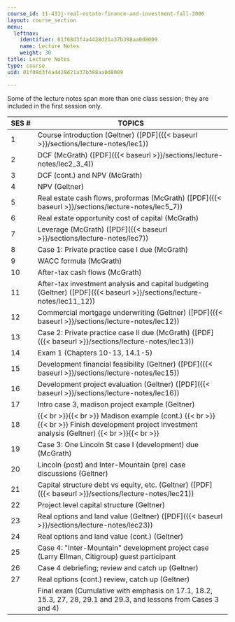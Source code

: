 ```yaml
---
course_id: 11-431j-real-estate-finance-and-investment-fall-2006
layout: course_section
menu:
  leftnav:
    identifier: 01f08d3f4a4428d21a37b398aa0d8009
    name: Lecture Notes
    weight: 30
title: Lecture Notes
type: course
uid: 01f08d3f4a4428d21a37b398aa0d8009

---
```


Some of the lecture notes span more than one class session; they are included in the first session only.

| SES # | TOPICS |
| --- | --- |
| 1 | Course introduction (Geltner) ([PDF]({{< baseurl >}}/sections/lecture-notes/lec1)) |
| 2 | DCF (McGrath) ([PDF]({{< baseurl >}}/sections/lecture-notes/lec2_3_4)) |
| 3 | DCF (cont.) and NPV (McGrath) |
| 4 | NPV (Geltner) |
| 5 | Real estate cash flows, proformas (McGrath) ([PDF]({{< baseurl >}}/sections/lecture-notes/lec5_7)) |
| 6 | Real estate opportunity cost of capital (McGrath) |
| 7 | Leverage (McGrath) ([PDF]({{< baseurl >}}/sections/lecture-notes/lec7)) |
| 8 | Case 1: Private practice case I due (McGrath) |
| 9 | WACC formula (McGrath) |
| 10 | After-tax cash flows (McGrath) |
| 11 | After-tax investment analysis and capital budgeting (Geltner) ([PDF]({{< baseurl >}}/sections/lecture-notes/lec11_12)) |
| 12 | Commercial mortgage underwriting (Geltner) ([PDF]({{< baseurl >}}/sections/lecture-notes/lec12)) |
| 13 | Case 2: Private practice case II due (McGrath) ([PDF]({{< baseurl >}}/sections/lecture-notes/lec13)) |
| 14 | Exam 1 (Chapters 10-13, 14.1-5) |
| 15 | Development financial feasibility (Geltner) ([PDF]({{< baseurl >}}/sections/lecture-notes/lec15)) |
| 16 | Development project evaluation (Geltner) ([PDF]({{< baseurl >}}/sections/lecture-notes/lec16)) |
| 17 | Intro case 3, madison project example (Geltner) |
| 18 |  {{< br >}}{{< br >}} Madison example (cont.) {{< br >}}{{< br >}} Finish development project investment analysis (Geltner) {{< br >}}{{< br >}}  |
| 19 | Case 3: One Lincoln St case I (development) due (McGrath) |
| 20 | Lincoln (post) and Inter-Mountain (pre) case discussions (Geltner) |
| 21 | Capital structure debt vs equity, etc. (Geltner) ([PDF]({{< baseurl >}}/sections/lecture-notes/lec21)) |
| 22 | Project level capital structure (Geltner) |
| 23 | Real options and land value (Geltner) ([PDF]({{< baseurl >}}/sections/lecture-notes/lec23)) |
| 24 | Real options and land value (cont.) (Geltner) |
| 25 | Case 4: "Inter-Mountain" development project case (Larry Ellman, Citigroup) guest participant |
| 26 | Case 4 debriefing; review and catch up (Geltner) |
| 27 | Real options (cont.) review, catch up (Geltner) |
| &nbsp; | Final exam (Cumulative with emphasis on 17.1, 18.2, 15.3, 27, 28, 29.1 and 29.3, and lessons from Cases 3 and 4)